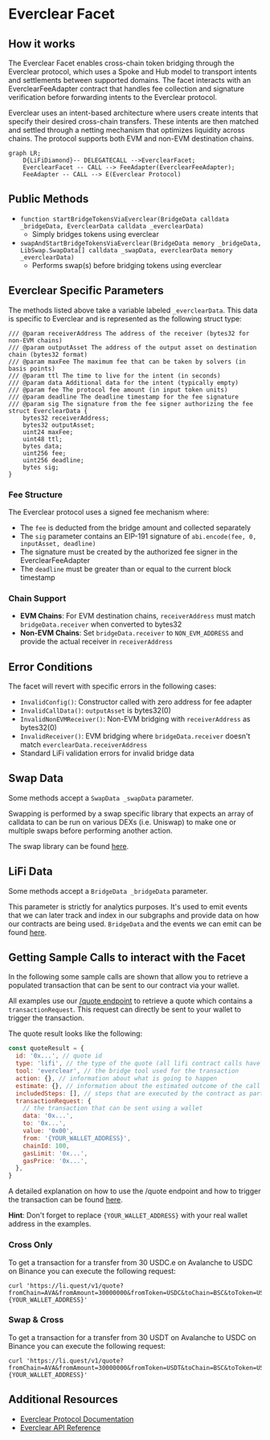 # Everclear Facet

## How it works

The Everclear Facet enables cross-chain token bridging through the Everclear protocol, which uses a Spoke and Hub model to transport intents and settlements between supported domains. The facet interacts with an EverclearFeeAdapter contract that handles fee collection and signature verification before forwarding intents to the Everclear protocol.

Everclear uses an intent-based architecture where users create intents that specify their desired cross-chain transfers. These intents are then matched and settled through a netting mechanism that optimizes liquidity across chains. The protocol supports both EVM and non-EVM destination chains.


```mermaid
graph LR;
    D{LiFiDiamond}-- DELEGATECALL -->EverclearFacet;
    EverclearFacet -- CALL --> FeeAdapter(EverclearFeeAdapter);
    FeeAdapter -- CALL --> E(Everclear Protocol)
```

## Public Methods

- `function startBridgeTokensViaEverclear(BridgeData calldata _bridgeData, EverclearData calldata _everclearData)`
  - Simply bridges tokens using everclear
- `swapAndStartBridgeTokensViaEverclear(BridgeData memory _bridgeData, LibSwap.SwapData[] calldata _swapData, everclearData memory _everclearData)`
  - Performs swap(s) before bridging tokens using everclear

## Everclear Specific Parameters

The methods listed above take a variable labeled `_everclearData`. This data is specific to Everclear and is represented as the following struct type:

```solidity
/// @param receiverAddress The address of the receiver (bytes32 for non-EVM chains)
/// @param outputAsset The address of the output asset on destination chain (bytes32 format)
/// @param maxFee The maximum fee that can be taken by solvers (in basis points)
/// @param ttl The time to live for the intent (in seconds)
/// @param data Additional data for the intent (typically empty)
/// @param fee The protocol fee amount (in input token units)
/// @param deadline The deadline timestamp for the fee signature
/// @param sig The signature from the fee signer authorizing the fee
struct EverclearData {
    bytes32 receiverAddress;
    bytes32 outputAsset;
    uint24 maxFee;
    uint48 ttl;
    bytes data;
    uint256 fee;
    uint256 deadline;
    bytes sig;
}
```

### Fee Structure

The Everclear protocol uses a signed fee mechanism where:
- The `fee` is deducted from the bridge amount and collected separately
- The `sig` parameter contains an EIP-191 signature of `abi.encode(fee, 0, inputAsset, deadline)`
- The signature must be created by the authorized fee signer in the EverclearFeeAdapter
- The `deadline` must be greater than or equal to the current block timestamp

### Chain Support

- **EVM Chains**: For EVM destination chains, `receiverAddress` must match `bridgeData.receiver` when converted to bytes32
- **Non-EVM Chains**: Set `bridgeData.receiver` to `NON_EVM_ADDRESS` and provide the actual receiver in `receiverAddress`

## Error Conditions

The facet will revert with specific errors in the following cases:

- `InvalidConfig()`: Constructor called with zero address for fee adapter
- `InvalidCallData()`: `outputAsset` is bytes32(0)
- `InvalidNonEVMReceiver()`: Non-EVM bridging with `receiverAddress` as bytes32(0)
- `InvalidReceiver()`: EVM bridging where `bridgeData.receiver` doesn't match `everclearData.receiverAddress`
- Standard LiFi validation errors for invalid bridge data


## Swap Data

Some methods accept a `SwapData _swapData` parameter.

Swapping is performed by a swap specific library that expects an array of calldata to can be run on various DEXs (i.e. Uniswap) to make one or multiple swaps before performing another action.

The swap library can be found [here](../src/Libraries/LibSwap.sol).

## LiFi Data

Some methods accept a `BridgeData _bridgeData` parameter.

This parameter is strictly for analytics purposes. It's used to emit events that we can later track and index in our subgraphs and provide data on how our contracts are being used. `BridgeData` and the events we can emit can be found [here](../src/Interfaces/ILiFi.sol).

## Getting Sample Calls to interact with the Facet

In the following some sample calls are shown that allow you to retrieve a populated transaction that can be sent to our contract via your wallet.

All examples use our [/quote endpoint](https://apidocs.li.fi/reference/get_quote) to retrieve a quote which contains a `transactionRequest`. This request can directly be sent to your wallet to trigger the transaction.

The quote result looks like the following:

```javascript
const quoteResult = {
  id: '0x...', // quote id
  type: 'lifi', // the type of the quote (all lifi contract calls have the type "lifi")
  tool: 'everclear', // the bridge tool used for the transaction
  action: {}, // information about what is going to happen
  estimate: {}, // information about the estimated outcome of the call
  includedSteps: [], // steps that are executed by the contract as part of this transaction, e.g. a swap step and a cross step
  transactionRequest: {
    // the transaction that can be sent using a wallet
    data: '0x...',
    to: '0x...',
    value: '0x00',
    from: '{YOUR_WALLET_ADDRESS}',
    chainId: 100,
    gasLimit: '0x...',
    gasPrice: '0x...',
  },
}
```

A detailed explanation on how to use the /quote endpoint and how to trigger the transaction can be found [here](https://docs.li.fi/products/more-integration-options/li.fi-api/transferring-tokens-example).

**Hint**: Don't forget to replace `{YOUR_WALLET_ADDRESS}` with your real wallet address in the examples.

### Cross Only

To get a transaction for a transfer from 30 USDC.e on Avalanche to USDC on Binance you can execute the following request:

```shell
curl 'https://li.quest/v1/quote?fromChain=AVA&fromAmount=30000000&fromToken=USDC&toChain=BSC&toToken=USDC&slippage=0.03&allowBridges=everclear&fromAddress={YOUR_WALLET_ADDRESS}'
```

### Swap & Cross

To get a transaction for a transfer from 30 USDT on Avalanche to USDC on Binance you can execute the following request:

```shell
curl 'https://li.quest/v1/quote?fromChain=AVA&fromAmount=30000000&fromToken=USDT&toChain=BSC&toToken=USDC&slippage=0.03&allowBridges=everclear&fromAddress={YOUR_WALLET_ADDRESS}'
```

## Additional Resources

- [Everclear Protocol Documentation](https://docs.everclear.org/developers/fundamentals)
- [Everclear API Reference](https://docs.everclear.org/developers/api)